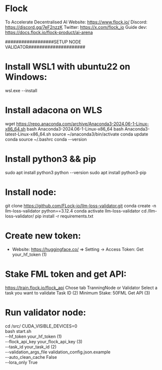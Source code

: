 # Flock
To Accelerate Decentralised AI
Website: https://www.flock.io/
Discord: https://discord.gg/7eF2nzzK
Twitter: https://x.com/flock_io
Guide dev: https://docs.flock.io/flock-product/ai-arena

##################SETUP NODE VALIDATOR#####################
# Install WSL1 with ubuntu22 on Windows:
wsl.exe --install

# Install adacona on WLS
wget https://repo.anaconda.com/archive/Anaconda3-2024.06-1-Linux-x86_64.sh
bash Anaconda3-2024.06-1-Linux-x86_64
bash Anaconda3-latest-Linux-x86_64.sh
source ~/anaconda3/bin/activate
conda update conda
source ~/.bashrc
conda --version

# Install python3 && pip
sudo apt install python3
python --version
sudo apt install python3-pip

# Install node:
git clone https://github.com/FLock-io/llm-loss-validator.git
conda create -n llm-loss-validator python==3.12.4
conda activate llm-loss-validator
cd /llm-loss-validator/
pip install -r requirements.txt

# Create new token:
- Website: https://huggingface.co/
=> Setting -> Access Token:
Get your_hf_token (1)

# Stake FML token and get API:
 https://train.flock.io/flock_api
 Chose tab TranningNode or Validator
 Select a task you want to validate Task ID (2)
 Minimum Stake: 50FML
 Get API (3)


# Run validator node:
cd /src/
CUDA_VISIBLE_DEVICES=0 \
bash start.sh \
--hf_token your_hf_token (1) \
--flock_api_key your_flock_api_key (3) \
--task_id your_task_id (2) \
--validation_args_file validation_config.json.example \
--auto_clean_cache False \
--lora_only True

